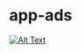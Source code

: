 # app-ads


[![Alt Text](https://camo.githubusercontent.com/eba657ae29a126113f432097f97aace522c89d4e/68747470733a2f2f7461696d69656e7068692e766e2f496d616765732f626e2f72657669657765642f746d70322e706e67)](https://taimienphi.vn/)
